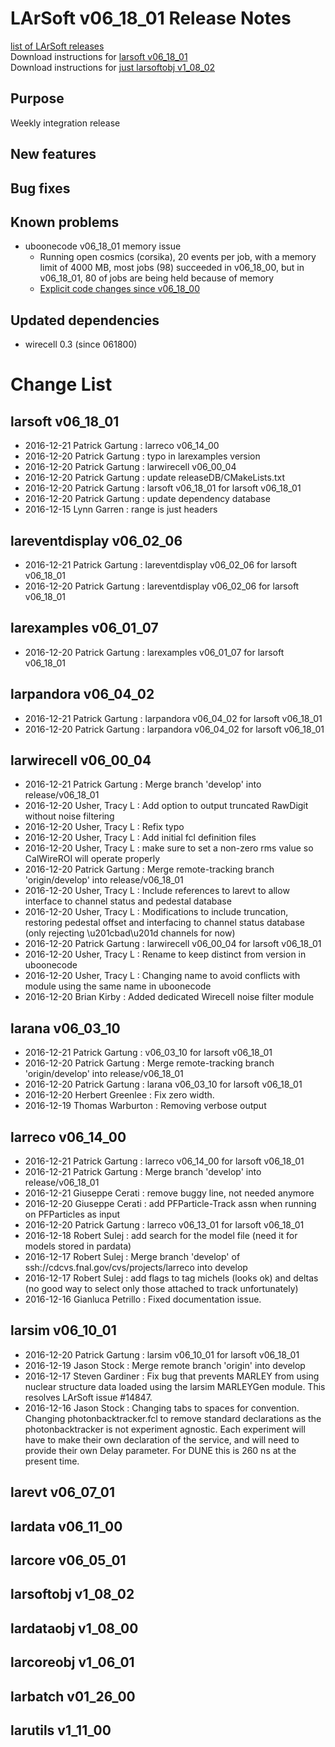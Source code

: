 # LArSoft v06_18_01 Release Notes



[list of LArSoft releases](LArSoft_release_list)  
Download instructions for [larsoft v06_18_01](https://scisoft.fnal.gov/scisoft/bundles/larsoft/v06_18_01/larsoft-v06_18_01.html)  
Download instructions for [just larsoftobj v1_08_02](https://scisoft.fnal.gov/scisoft/bundles/larsoftobj/v1_08_02/larsoftobj-v1_08_02.html)

## Purpose

Weekly integration release

## New features

## Bug fixes

## Known problems

-   uboonecode v06_18_01 memory issue
    -   Running open cosmics (corsika), 20 events per job, with a memory limit of 4000 MB, most jobs (98) succeeded in v06_18_00, but in v06_18_01, 80 of jobs are being held because of memory
    -   [Explicit code changes since v06_18_00](Explicit_code_changes_since_v06_18_00)

## Updated dependencies

-   wirecell 0.3 (since 061800)

# Change List

## larsoft v06_18_01

-   2016-12-21 Patrick Gartung : larreco v06_14_00
-   2016-12-20 Patrick Gartung : typo in larexamples version
-   2016-12-20 Patrick Gartung : larwirecell v06_00_04
-   2016-12-20 Patrick Gartung : update releaseDB/CMakeLists.txt
-   2016-12-20 Patrick Gartung : larsoft v06_18_01 for larsoft v06_18_01
-   2016-12-20 Patrick Gartung : update dependency database
-   2016-12-15 Lynn Garren : range is just headers

## lareventdisplay v06_02_06

-   2016-12-21 Patrick Gartung : lareventdisplay v06_02_06 for larsoft v06_18_01
-   2016-12-20 Patrick Gartung : lareventdisplay v06_02_06 for larsoft v06_18_01

## larexamples v06_01_07

-   2016-12-20 Patrick Gartung : larexamples v06_01_07 for larsoft v06_18_01

## larpandora v06_04_02

-   2016-12-21 Patrick Gartung : larpandora v06_04_02 for larsoft v06_18_01
-   2016-12-20 Patrick Gartung : larpandora v06_04_02 for larsoft v06_18_01

## larwirecell v06_00_04

-   2016-12-21 Patrick Gartung : Merge branch 'develop' into release/v06_18_01
-   2016-12-20 Usher, Tracy L : Add option to output truncated RawDigit without noise filtering
-   2016-12-20 Usher, Tracy L : Refix typo
-   2016-12-20 Usher, Tracy L : Add initial fcl definition files
-   2016-12-20 Usher, Tracy L : make sure to set a non-zero rms value so CalWireROI will operate properly
-   2016-12-20 Patrick Gartung : Merge remote-tracking branch 'origin/develop' into release/v06_18_01
-   2016-12-20 Usher, Tracy L : Include references to larevt to allow interface to channel status and pedestal database
-   2016-12-20 Usher, Tracy L : Modifications to include truncation, restoring pedestal offset and interfacing to channel status database (only rejecting \\u201cbad\\u201d channels for now)
-   2016-12-20 Patrick Gartung : larwirecell v06_00_04 for larsoft v06_18_01
-   2016-12-20 Usher, Tracy L : Rename to keep distinct from version in uboonecode
-   2016-12-20 Usher, Tracy L : Changing name to avoid conflicts with module using the same name in uboonecode
-   2016-12-20 Brian Kirby : Added dedicated Wirecell noise filter module

## larana v06_03_10

-   2016-12-21 Patrick Gartung : v06_03_10 for larsoft v06_18_01
-   2016-12-20 Patrick Gartung : Merge remote-tracking branch 'origin/develop' into release/v06_18_01
-   2016-12-20 Patrick Gartung : larana v06_03_10 for larsoft v06_18_01
-   2016-12-20 Herbert Greenlee : Fix zero width.
-   2016-12-19 Thomas Warburton : Removing verbose output

## larreco v06_14_00

-   2016-12-21 Patrick Gartung : larreco v06_14_00 for larsoft v06_18_01
-   2016-12-21 Patrick Gartung : Merge branch 'develop' into release/v06_18_01
-   2016-12-21 Giuseppe Cerati : remove buggy line, not needed anymore
-   2016-12-20 Giuseppe Cerati : add PFParticle-Track assn when running on PFParticles as input
-   2016-12-20 Patrick Gartung : larreco v06_13_01 for larsoft v06_18_01
-   2016-12-18 Robert Sulej : add search for the model file (need it for models stored in pardata)
-   2016-12-17 Robert Sulej : Merge branch 'develop' of ssh://cdcvs.fnal.gov/cvs/projects/larreco into develop
-   2016-12-17 Robert Sulej : add flags to tag michels (looks ok) and deltas (no good way to select only those attached to track unfortunately)
-   2016-12-16 Gianluca Petrillo : Fixed documentation issue.

## larsim v06_10_01

-   2016-12-20 Patrick Gartung : larsim v06_10_01 for larsoft v06_18_01
-   2016-12-19 Jason Stock : Merge remote branch 'origin' into develop
-   2016-12-17 Steven Gardiner : Fix bug that prevents MARLEY from using nuclear structure data loaded using the larsim MARLEYGen module. This resolves LArSoft issue \#14847.
-   2016-12-16 Jason Stock : Changing tabs to spaces for convention. Changing photonbacktracker.fcl to remove standard declarations as the photonbacktracker is not experiment agnostic. Each experiment will have to make their own declaration of the service, and will need to provide their own Delay parameter. For DUNE this is 260 ns at the present time.

## larevt v06_07_01

## lardata v06_11_00

## larcore v06_05_01

## larsoftobj v1_08_02

## lardataobj v1_08_00

## larcoreobj v1_06_01

## larbatch v01_26_00

## larutils v1_11_00
